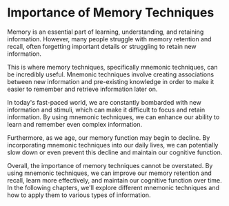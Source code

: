 # Importance of Memory Techniques

Memory is an essential part of learning, understanding, and retaining information. However, many people struggle with memory retention and recall, often forgetting important details or struggling to retain new information.

This is where memory techniques, specifically mnemonic techniques, can be incredibly useful. Mnemonic techniques involve creating associations between new information and pre-existing knowledge in order to make it easier to remember and retrieve information later on.

In today's fast-paced world, we are constantly bombarded with new information and stimuli, which can make it difficult to focus and retain information. By using mnemonic techniques, we can enhance our ability to learn and remember even complex information.

Furthermore, as we age, our memory function may begin to decline. By incorporating mnemonic techniques into our daily lives, we can potentially slow down or even prevent this decline and maintain our cognitive function.

Overall, the importance of memory techniques cannot be overstated. By using mnemonic techniques, we can improve our memory retention and recall, learn more effectively, and maintain our cognitive function over time. In the following chapters, we'll explore different mnemonic techniques and how to apply them to various types of information.
